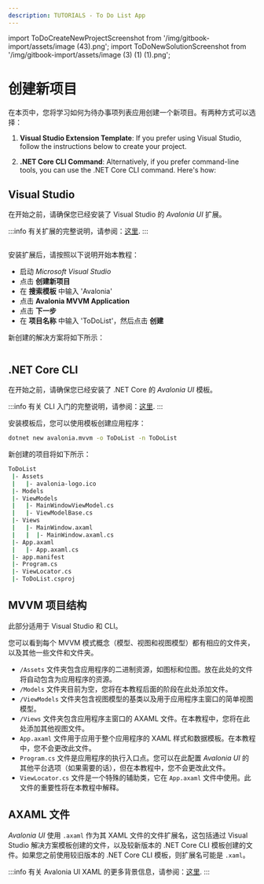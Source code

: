 ```yaml
---
description: TUTORIALS - To Do List App
---
```


import ToDoCreateNewProjectScreenshot from '/img/gitbook-import/assets/image (43).png';
import ToDoNewSolutionScreenshot from '/img/gitbook-import/assets/image (3) (1) (1).png';

# 创建新项目

在本页中，您将学习如何为待办事项列表应用创建一个新项目。有两种方式可以选择：

1. **Visual Studio Extension Template**: If you prefer using Visual Studio, follow the instructions below to create your project.

2. **.NET Core CLI Command**: Alternatively, if you prefer command-line tools, you can use the .NET Core CLI command. Here's how:

## Visual Studio

在开始之前，请确保您已经安装了 Visual Studio 的 _Avalonia UI_ 扩展。

:::info
有关扩展的完整说明，请参阅：[这里](../../get-started/install-the-avalonia-extension.md).
:::

<p><img className="center" src={ToDoCreateNewProjectScreenshot} alt="" /></p>

<figure><figcaption></figcaption></figure>

安装扩展后，请按照以下说明开始本教程：

- 启动 _Microsoft Visual Studio_
- 点击 **创建新项目**
- 在 **搜索模板** 中输入 'Avalonia'
- 点击 **Avalonia MVVM Application**
- 点击 **下一步**
- 在 **项目名称** 中输入 'ToDoList'，然后点击 **创建**

新创建的解决方案将如下所示：

<img className="center" src={ToDoNewSolutionScreenshot} alt="" />

## .NET Core CLI

在开始之前，请确保您已经安装了 .NET Core 的 _Avalonia UI_ 模板。

:::info
有关 CLI 入门的完整说明，请参阅：[这里](../../get-started/getting-started.md).
:::

安装模板后，您可以使用模板创建应用程序：

```bash
dotnet new avalonia.mvvm -o ToDoList -n ToDoList
```

新创建的项目将如下所示：

```bash
ToDoList
 |- Assets
 |   |- avalonia-logo.ico
 |- Models
 |- ViewModels
 |   |- MainWindowViewModel.cs
 |   |- ViewModelBase.cs
 |- Views
 |   |- MainWindow.axaml
 |   |  |- MainWindow.axaml.cs
 |- App.axaml
 |   |- App.axaml.cs
 |- app.manifest
 |- Program.cs
 |- ViewLocator.cs
 |- ToDoList.csproj
```

## MVVM 项目结构

此部分适用于 Visual Studio 和 CLI。

您可以看到每个 MVVM 模式概念（模型、视图和视图模型）都有相应的文件夹，以及其他一些文件和文件夹。

* `/Assets` 文件夹包含应用程序的二进制资源，如图标和位图。放在此处的文件将自动包含为应用程序的资源。
* `/Models` 文件夹目前为空，您将在本教程后面的阶段在此处添加文件。
* `/ViewModels` 文件夹包含视图模型的基类以及用于应用程序主窗口的简单视图模型。
* `/Views` 文件夹包含应用程序主窗口的 AXAML 文件。在本教程中，您将在此处添加其他视图文件。
* `App.axaml` 文件用于应用于整个应用程序的 XAML 样式和数据模板。在本教程中，您不会更改此文件。
* `Program.cs` 文件是应用程序的执行入口点。您可以在此配置 _Avalonia UI_ 的其他平台选项（如果需要的话），但在本教程中，您不会更改此文件。
* `ViewLocator.cs` 文件是一个特殊的辅助类，它在 `App.axaml` 文件中使用。此文件的重要性将在本教程中解释。

## AXAML 文件

_Avalonia UI_ 使用 `.axaml` 作为其 XAML 文件的文件扩展名，这包括通过 Visual Studio 解决方案模板创建的文件，以及较新版本的 .NET Core CLI 模板创建的文件。如果您之前使用较旧版本的 .NET Core CLI 模板，则扩展名可能是 `.xaml`。

:::info
有关 Avalonia UI XAML 的更多背景信息，请参阅：[这里](../../basics/user-interface/introduction-to-xaml.md).
:::
